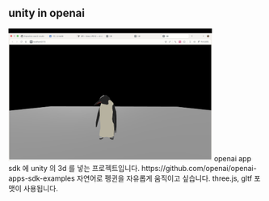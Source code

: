 ## unity in openai
<img src="assets/image.png" width="80%">
openai app sdk 에 unity 의 3d 를 넣는 프로젝트입니다. 
https://github.com/openai/openai-apps-sdk-examples
자연어로 펭귄을 자유롭게 움직이고 싶습니다.
three.js, gltf 포맷이 사용됩니다.